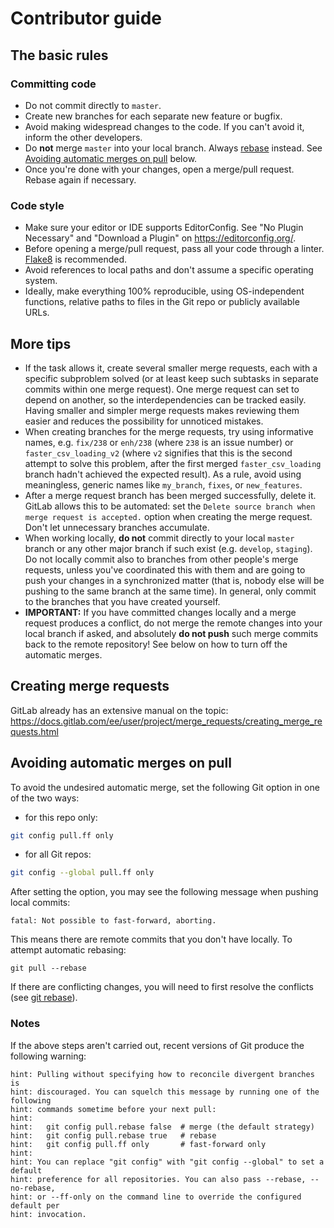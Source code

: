 # Contributor guide

## The basic rules

### Committing code
* Do not commit directly to `master`.
* Create new branches for each separate new feature or bugfix.
* Avoid making widespread changes to the code. If you can't avoid it, inform the other developers.
* Do **not** merge `master` into your local branch. Always [rebase](https://git-scm.com/book/en/v2/Git-Branching-Rebasing) instead. See [Avoiding automatic merges on pull](#avoiding-automatic-merges-on-pull) below.
* Once you're done with your changes, open a merge/pull request. Rebase again if necessary.

### Code style
* Make sure your editor or IDE supports EditorConfig. See "No Plugin Necessary" and "Download a Plugin" on https://editorconfig.org/.
* Before opening a merge/pull request, pass all your code through a linter. [Flake8](https://flake8.pycqa.org/en/latest/) is recommended.
* Avoid references to local paths and don't assume a specific operating system.
* Ideally, make everything 100% reproducible, using OS-independent functions, relative paths to files in the Git repo or publicly available URLs.

## More tips
* If the task allows it, create several smaller merge requests, each with a specific subproblem solved (or at least keep such subtasks in separate commits within one merge request). One merge request can set to depend on another, so the interdependencies can be tracked easily. Having smaller and simpler merge requests makes reviewing them easier and reduces the possibility for unnoticed mistakes.
* When creating branches for the merge requests, try using informative names, e.g. `fix/238` or `enh/238` (where `238` is an issue number) or `faster_csv_loading_v2` (where `v2` signifies that this is the second attempt to solve this problem, after the first merged `faster_csv_loading` branch hadn't achieved the expected result). As a rule, avoid using meaningless, generic names like `my_branch`, `fixes`, or `new_features`.
* After a merge request branch has been merged successfully, delete it. GitLab allows this to be automated: set the `Delete source branch when merge request is accepted.` option when creating the merge request. Don't let unnecessary branches accumulate.
* When working locally, **do not** commit directly to your local `master` branch or any other major branch if such exist (e.g. `develop`, `staging`). Do not locally commit also to branches from other people's merge requests, unless you've coordinated this with them and are going to push your changes in a synchronized matter (that is, nobody else will be pushing to the same branch at the same time). In general, only commit to the branches that you have created yourself.
* **IMPORTANT:** If you have committed changes locally and a merge request produces a conflict, do not merge the remote changes into your local branch if asked, and absolutely **do not push** such merge commits back to the remote repository! See below on how to turn off the automatic merges.

## Creating merge requests

GitLab already has an extensive manual on the topic: https://docs.gitlab.com/ee/user/project/merge_requests/creating_merge_requests.html

## Avoiding automatic merges on pull

To avoid the undesired automatic merge, set the following Git option in one of the two ways:

* for this repo only:
```sh
git config pull.ff only
```

* for all Git repos:
```sh
git config --global pull.ff only
```

After setting the option, you may see the following message when pushing local commits:
```
fatal: Not possible to fast-forward, aborting.
```

This means there are remote commits that you don't have locally. To attempt automatic rebasing:
```
git pull --rebase
```

If there are conflicting changes, you will need to first resolve the conflicts (see [git rebase](https://git-scm.com/docs/git-rebase)).

### Notes
If the above steps aren't carried out, recent versions of Git produce the following warning:
```
hint: Pulling without specifying how to reconcile divergent branches is
hint: discouraged. You can squelch this message by running one of the following
hint: commands sometime before your next pull:
hint:
hint:   git config pull.rebase false  # merge (the default strategy)
hint:   git config pull.rebase true   # rebase
hint:   git config pull.ff only       # fast-forward only
hint:
hint: You can replace "git config" with "git config --global" to set a default
hint: preference for all repositories. You can also pass --rebase, --no-rebase,
hint: or --ff-only on the command line to override the configured default per
hint: invocation.
```
